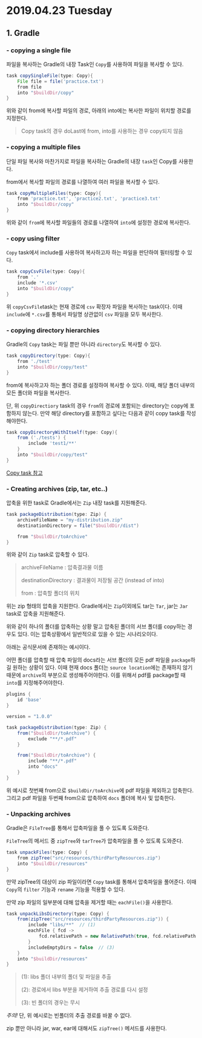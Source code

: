 # 2019.04.23 Tuesday

## 1. Gradle

### - copying a single file

파일을 복사하는 Gradle의 내장 Task인 `Copy`를 사용하여 파일을 복사할 수 있다.

```groovy
task copySingleFile(type: Copy){
    File file = file('practice.txt')
    from file
    into "$buildDir/copy"
}
```

위와 같이 from에 복사할 파일의 경로, 아래의 into에는 복사한 파일이 위치할 경로를 지정한다.

> Copy task의 경우 doLast에 from, into를 사용하는 경우 copy되지 않음

### - copying a multiple files

단일 파일 복사와 마찬가지로 파일을 복사하는 Gradle의 내장 `task`인 Copy를 사용한다.

from에서 복사할 파일의 경로를 나열하여 여러 파일을 복사할 수 있다.

```groovy
task copyMultipleFiles(type: Copy){
    from 'practice.txt', 'practice2.txt', 'practice3.txt'
    into "$buildDir/copy"
}
```

위와 같이 `from`에 복사할 파일들의 경로를 나열하여 `into`에 설정한 경로에 복사한다.

### - copy using filter

`Copy` task에서 include를 사용하여 복사하고자 하는 파일을 판단하여 필터링할 수 있다.

```groovy
task copyCsvFile(type: Copy){
    from '.'
    include '*.csv'
    into "$buildDir/copy"
}
```

위 `copyCsvFile`task는 현재 경로에 `csv` 확장자 파일을 복사하는 task이다. 이때 `include`에 `*.csv`를 통해서 파일명 상관없이 `csv` 파일을 모두 복사한다.

### - copying directory hierarchies

Gradle의 `Copy` task는 파일 뿐만 아니라 `directory`도 복사할 수 있다.

```groovy
task copyDirectory(type: Copy){
    from './test'
    into "$buildDir/copy/test"
}
```

from에 복사하고자 하는 폴더 경로를 설정하여 복사할 수 있다. 이때, 해당 폴더 내부의 모든 폴더와 파일을 복사한다.

단, 위 `copyDirectiory` task의 경우 `from`의 경로에 포함되는 directory는 copy에 포함하지 않는다. 만약 해당 directory를 포함하고 싶다는 다음과 같이 copy task를 작성해야한다.


```groovy
task copyDirectoryWithItself(type: Copy){
    from ('./tests') {
        include 'test1/**'
    }
    into "$buildDir/copy/test"
}
```

[Copy task 참고](https://docs.gradle.org/current/dsl/org.gradle.api.tasks.Copy.html#org.gradle.api.tasks.Copy) 

### - Creating archives (zip, tar, etc..)

압축을 위한 task로 Gradle에서는 `Zip` 내장 task를 지원해준다.

```groovy
task packageDistribution(type: Zip) {
    archiveFileName = "my-distribution.zip"
    destinationDirectory = file("$buildDir/dist")

    from "$buildDir/toArchive"
}
```

위와 같이 `Zip` task로 압축할 수 있다.

> archiveFileName : 압축결과물 이름
>
> destinationDirectory : 결과물이 저장될 공간 (instead of into)
>
> from : 압축할 폴더의 위치

위는 zip 형태의 압축을 지원한다. Gradle에서는 `Zip`이외에도 tar는 `Tar`, jar는 `Jar` task로 압축을 지원해준다.

위와 같이 하나의 폴더를 압축하는 상황 말고 압축된 폴더의 서브 폴더를 copy하는 경우도 있다. 이는 압축상황에서 일반적으로 있을 수 있는 시나리오이다.

아래는 공식문서에 존재하는 예시이다.

어떤 폴더를 압축할 때 압축 파일의 docs라는 서브 폴더의 모든 pdf 파일을 `package`하길 원하는 상황이 있다. 이때 현재 docs 폴더는 `source location`에는 존재하지 않기 때문에 `archive`의 부분으로 생성해주어야한다. 
이를 위해서 pdf를 package할 때 `into`를 지정해주어야한다.

```groovy
plugins {
    id 'base'
}

version = "1.0.0"

task packageDistribution(type: Zip) {
    from("$buildDir/toArchive") {
        exclude "**/*.pdf"
    }

    from("$buildDir/toArchive") {
        include "**/*.pdf"
        into "docs"
    }
}
```
위 예시로 첫번째 from으로 `$buildDir/toArchive`에 pdf 파일을 제외하고 압축한다. 그리고 pdf 파일을 두번째 from으로 압축하여 `docs` 폴더에 복사 및 압축한다.

### - Unpacking archives

Gradle은 `FileTree`를 통해서 압축파일을 풀 수 있도록 도와준다.

`FileTree`의 메서드 중 `zipTree`와 `tarTree`가 압축파일을 풀 수 있도록 도와준다.

```groovy
task unpackFiles(type: Copy) {
    from zipTree("src/resources/thirdPartyResources.zip")
    into "$buildDir/resources"
}
```
만약 zipTree의 대상이 zip 파일이라면 `Copy` task를 통해서 압축파일을 풀어준다. 이때 `Copy`의 `filter` 기능과 `rename` 기능을 적용할 수 있다.

만약 zip 파일의 일부분에 대해 압축을 제거할 때는 `eachFile()`을 사용한다. 

```groovy
task unpackLibsDirectory(type: Copy) {
    from(zipTree("src/resources/thirdPartyResources.zip")) {
        include "libs/**"  // (1)
        eachFile { fcd ->
            fcd.relativePath = new RelativePath(true, fcd.relativePath.segments.drop(1))  // (2)
        }
        includeEmptyDirs = false  // (3)
    }
    into "$buildDir/resources"
}
```
> (1): libs 폴더 내부의 폴더 및 파일을 추출
>
> (2): 경로에서 libs 부분을 제거하여 추출 경로를 다시 설정
>
> (3): 빈 폴더의 경우는 무시

*주의!* 단, 위 예시로는 빈폴더의 추출 경로를 바꿀 수 없다.

zip 뿐만 아니라 jar, war, ear에 대해서도 `zipTree()` 메서드를 사용한다.



